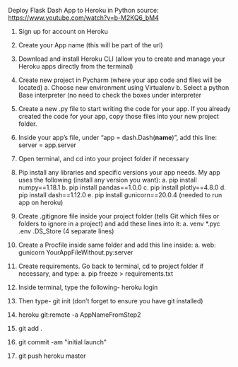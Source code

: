 Deploy Flask Dash App to Heroku in Python
source: https://www.youtube.com/watch?v=b-M2KQ6_bM4 
1. Sign up for account on Heroku
2. Create your App name (this will be part of the url)
3. Download and install Heroku CLI (allow you to create and manage your Heroku
apps directly from the terminal)
4. Create new project in Pycharm (where your app code and files will be located)
a. Choose new environment using Virtualenv
b. Select a python Base interpreter (no need to check the boxes under interpreter
5. Create a new .py file to start writing the code for your app. If you already
created the code for your app, copy those files into your new project folder.
6. Inside your app’s file, under “app = dash.Dash(__name__)”, add this
line: server = app.server
7. Open terminal, and cd into your project folder if necessary
8. Pip install any libraries and specific versions your app needs. My app
uses the following (install any version you want):
a. pip install numpy==1.18.1
b. pip install pandas==1.0.0
c. pip install plotly==4.8.0
d. pip install dash==1.12.0
e. pip install gunicorn==20.0.4 (needed to run app on heroku)
9. Create .gitignore file inside your project folder (tells Git which files or folders
to ignore in a project) and add these lines into it:
a. venv *.pyc .env .DS_Store (4 separate lines)
10. Create a Procfile inside same folder and add this line inside:
a. web: gunicorn YourAppFileWithout.py:server
11. Create requirements. Go back to terminal, cd to project folder if
necessary, and type:
a. pip freeze &gt; requirements.txt
12. Inside terminal, type the following- heroku login
13. Then type- git init (don’t forget to ensure you have git installed)
14. heroku git:remote -a AppNameFromStep2
15. git add .
16. git commit -am &quot;initial launch&quot;

17. git push heroku master